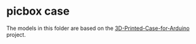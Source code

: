 # picbox case

The models in this folder are based on the
[3D-Printed-Case-for-Arduino](https://github.com/zygmuntw/3D-Printed-Case-for-Arduino) project.


